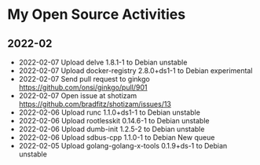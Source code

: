 # My Open Source Activities

## 2022-02

+ 2022-02-07 Upload delve 1.8.1-1 to Debian unstable
+ 2022-02-07 Upload docker-registry 2.8.0+ds1-1 to Debian experimental
+ 2022-02-07 Send pull request to ginkgo https://github.com/onsi/ginkgo/pull/901
+ 2022-02-07 Open issue at shotizam https://github.com/bradfitz/shotizam/issues/13
+ 2022-02-06 Upload runc 1.1.0+ds1-1 to Debian unstable
+ 2022-02-06 Upload rootlesskit 0.14.6-1 to Debian unstable
+ 2022-02-06 Upload dumb-init 1.2.5-2 to Debian unstable
+ 2022-02-06 Upload sdbus-cpp 1.1.0-1 to Debian New queue
+ 2022-02-05 Upload golang-golang-x-tools 0.1.9+ds-1 to Debian unstable
